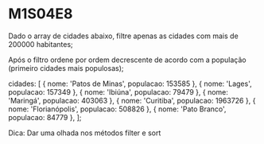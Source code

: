 # M1S04E8

Dado o array de cidades abaixo, filtre apenas as cidades com mais de 200000 habitantes;

Após o filtro ordene por ordem decrescente de acordo com a população (primeiro cidades mais populosas);

cidades: [
{ nome: 'Patos de Minas', populacao: 153585 },
{ nome: 'Lages', populacao: 157349 },
{ nome: 'Ibiúna', populacao: 79479 },
{ nome: 'Maringá', populacao: 403063 },
{ nome: 'Curitiba', populacao: 1963726 },
{ nome: 'Florianópolis', populacao: 508826 },
{ nome: 'Pato Branco', populacao: 84779 },
];



Dica: Dar uma olhada nos métodos filter e sort
